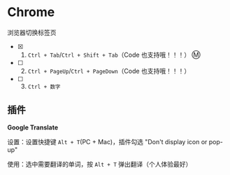 # Chrome

浏览器切换标签页

- [x] 1. `Ctrl + Tab`/`Ctrl + Shift + Tab`（Code 也支持哦！！！） :m:

- [ ] 2. `Ctrl + PageUp`/`Ctrl + PageDown`（Code 也支持哦！！！）

- [ ] 3. `Ctrl + 数字`

## 插件

**Google Translate**

设置：设置快捷键 `Alt + T`(PC + Mac)，插件勾选 "Don't display icon or pop-up"

使用：选中需要翻译的单词，按 `Alt + T` 弹出翻译（个人体验最好）
